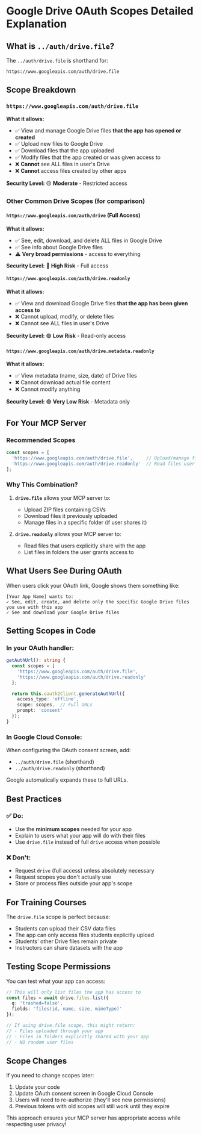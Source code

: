 # Google Drive OAuth Scopes Detailed Explanation

## What is `../auth/drive.file`?

The `../auth/drive.file` is shorthand for:
```
https://www.googleapis.com/auth/drive.file
```

## Scope Breakdown

### `https://www.googleapis.com/auth/drive.file`
**What it allows:**
- ✅ View and manage Google Drive files **that the app has opened or created**
- ✅ Upload new files to Google Drive
- ✅ Download files that the app uploaded
- ✅ Modify files that the app created or was given access to
- ❌ **Cannot** see ALL files in user's Drive
- ❌ **Cannot** access files created by other apps

**Security Level:** 🟡 **Moderate** - Restricted access

### Other Common Drive Scopes (for comparison)

#### `https://www.googleapis.com/auth/drive` (Full Access)
**What it allows:**
- ✅ See, edit, download, and delete ALL files in Google Drive
- ✅ See info about Google Drive files
- ⚠️ **Very broad permissions** - access to everything

**Security Level:** 🔴 **High Risk** - Full access

#### `https://www.googleapis.com/auth/drive.readonly`
**What it allows:**
- ✅ View and download Google Drive files **that the app has been given access to**
- ❌ Cannot upload, modify, or delete files
- ❌ Cannot see ALL files in user's Drive

**Security Level:** 🟢 **Low Risk** - Read-only access

#### `https://www.googleapis.com/auth/drive.metadata.readonly`
**What it allows:**
- ✅ View metadata (name, size, date) of Drive files
- ❌ Cannot download actual file content
- ❌ Cannot modify anything

**Security Level:** 🟢 **Very Low Risk** - Metadata only

## For Your MCP Server

### Recommended Scopes
```javascript
const scopes = [
  'https://www.googleapis.com/auth/drive.file',     // Upload/manage files the app creates
  'https://www.googleapis.com/auth/drive.readonly'  // Read files user explicitly shares
];
```

### Why This Combination?

1. **`drive.file`** allows your MCP server to:
   - Upload ZIP files containing CSVs
   - Download files it previously uploaded
   - Manage files in a specific folder (if user shares it)

2. **`drive.readonly`** allows your MCP server to:
   - Read files that users explicitly share with the app
   - List files in folders the user grants access to

## What Users See During OAuth

When users click your OAuth link, Google shows them something like:

```
[Your App Name] wants to:
✓ See, edit, create, and delete only the specific Google Drive files you use with this app
✓ See and download your Google Drive files
```

## Setting Scopes in Code

### In your OAuth handler:
```typescript
getAuthUrl(): string {
  const scopes = [
    'https://www.googleapis.com/auth/drive.file',
    'https://www.googleapis.com/auth/drive.readonly'
  ];

  return this.oauth2Client.generateAuthUrl({
    access_type: 'offline',
    scope: scopes,  // Full URLs
    prompt: 'consent'
  });
}
```

### In Google Cloud Console:
When configuring the OAuth consent screen, add:
- `../auth/drive.file` (shorthand)
- `../auth/drive.readonly` (shorthand)

Google automatically expands these to full URLs.

## Best Practices

### ✅ Do:
- Use the **minimum scopes** needed for your app
- Explain to users what your app will do with their files
- Use `drive.file` instead of full `drive` access when possible

### ❌ Don't:
- Request `drive` (full access) unless absolutely necessary
- Request scopes you don't actually use
- Store or process files outside your app's scope

## For Training Courses

The `drive.file` scope is perfect because:
- Students can upload their CSV data files
- The app can only access files students explicitly upload
- Students' other Drive files remain private
- Instructors can share datasets with the app

## Testing Scope Permissions

You can test what your app can access:

```typescript
// This will only list files the app has access to
const files = await drive.files.list({
  q: 'trashed=false',
  fields: 'files(id, name, size, mimeType)'
});

// If using drive.file scope, this might return:
// - Files uploaded through your app
// - Files in folders explicitly shared with your app
// - NO random user files
```

## Scope Changes

If you need to change scopes later:
1. Update your code
2. Update OAuth consent screen in Google Cloud Console
3. Users will need to re-authorize (they'll see new permissions)
4. Previous tokens with old scopes will still work until they expire

This approach ensures your MCP server has appropriate access while respecting user privacy!